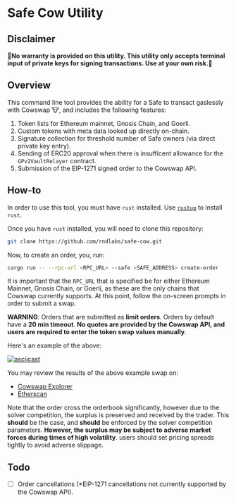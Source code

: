 # Safe Cow Utility

## Disclaimer

**🚨No warranty is provided on this utility. This utility only accepts terminal input of private keys for signing transactions. Use at your own risk.🚨**

## Overview

This command line tool provides the ability for a Safe to transact gaslessly with Cowswap 🐮, and includes the following features:

1. Token lists for Ethereum mainnet, Gnosis Chain, and Goerli.
2. Custom tokens with meta data looked up directly on-chain.
3. Signature collection for threshold number of Safe owners (via direct private key entry).
4. Sending of ERC20 approval when there is insufficent allowance for the `GPv2VaultRelayer` contract.
5. Submission of the EIP-1271 signed order to the Cowswap API.

## How-to

In order to use this tool, you must have `rust` installed. Use [`rustup`](https://www.rust-lang.org/tools/install) to install `rust`.

Once you have `rust` installed, you will need to clone this repository:

```bash
git clone https://github.com/rndlabs/safe-cow.git
```

Now, to create an order, you, run:

```bash
cargo run -- --rpc-url <RPC_URL> --safe <SAFE_ADDRESS> create-order
```

It is important that the `RPC_URL` that is specified be for either Ethereum Mainnet, Gnosis Chain, or Goerli, as these are the only chains that Cowswap currently supports. At this point, follow the on-screen prompts in order to submit a swap.

**WARNING**: Orders that are submitted as **limit orders**. Orders by default have a **20 min timeout**. **No quotes are provided by the Cowswap API, and users are required to enter the token swap values manually**.

Here's an example of the above:

[![asciicast](https://asciinema.org/a/c5M9esvutJJGBJVogk2gG0CoA.svg)](https://asciinema.org/a/c5M9esvutJJGBJVogk2gG0CoA)

You may review the results of the above example swap on:

* [Cowswap Explorer](https://barn.explorer.cow.fi/goerli/orders/0x41ba0226ceb6f13763b79aea6577d73681092373369d22fa0106d05340be891cdc8c452d81dc5e26a1a73999d84f2885e04e9ac363a06074)
* [Etherscan](https://goerli.etherscan.io/tx/0x6ed7991ada45e2bfccd36498288ada1087bddbe9fde9358038c36a54e2e1436a)

Note that the order cross the orderbook significantly, however due to the solver competition, the surplus is preserved and received by the trader. This **should** be the case, and **should** be enforced by the solver competition parameters. **However, the surplus may be subject to adverse market forces during times of high volatility**. users should set pricing spreads tightly to avoid adverse slippage.

## Todo

- [ ] Order cancellations (*EIP-1271 cancellations not currently supported by the Cowswap API).
